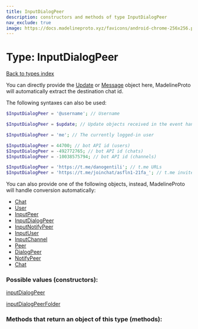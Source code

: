 ```yaml
---
title: InputDialogPeer
description: constructors and methods of type InputDialogPeer
nav_exclude: true
image: https://docs.madelineproto.xyz/favicons/android-chrome-256x256.png
---
```

# Type: InputDialogPeer
[Back to types index](index.html)

You can directly provide the [Update](Update.html) or [Message](Message.html) object here, MadelineProto will automatically extract the destination chat id.

The following syntaxes can also be used:

```php
$InputDialogPeer = '@username'; // Username

$InputDialogPeer = $update; // Update objects received in the event handler

$InputDialogPeer = 'me'; // The currently logged-in user

$InputDialogPeer = 44700; // bot API id (users)
$InputDialogPeer = -492772765; // bot API id (chats)
$InputDialogPeer = -10038575794; // bot API id (channels)

$InputDialogPeer = 'https://t.me/danogentili'; // t.me URLs
$InputDialogPeer = 'https://t.me/joinchat/asfln1-21fa_'; // t.me invite links

```

You can also provide one of the following objects, instead, MadelineProto will handle conversion automatically:  

- [Chat](Chat.html)
- [User](User.html)
- [InputPeer](InputPeer.html)
- [InputDialogPeer](InputDialogPeer.html)
- [InputNotifyPeer](InputNotifyPeer.html)
- [InputUser](InputUser.html)
- [InputChannel](InputChannel.html)
- [Peer](Peer.html)
- [DialogPeer](DialogPeer.html)
- [NotifyPeer](NotifyPeer.html)
- [Chat](Chat.html)




### Possible values (constructors):

[inputDialogPeer](/API_docs/constructors/inputDialogPeer.html)  

[inputDialogPeerFolder](/API_docs/constructors/inputDialogPeerFolder.html)  



### Methods that return an object of this type (methods):



